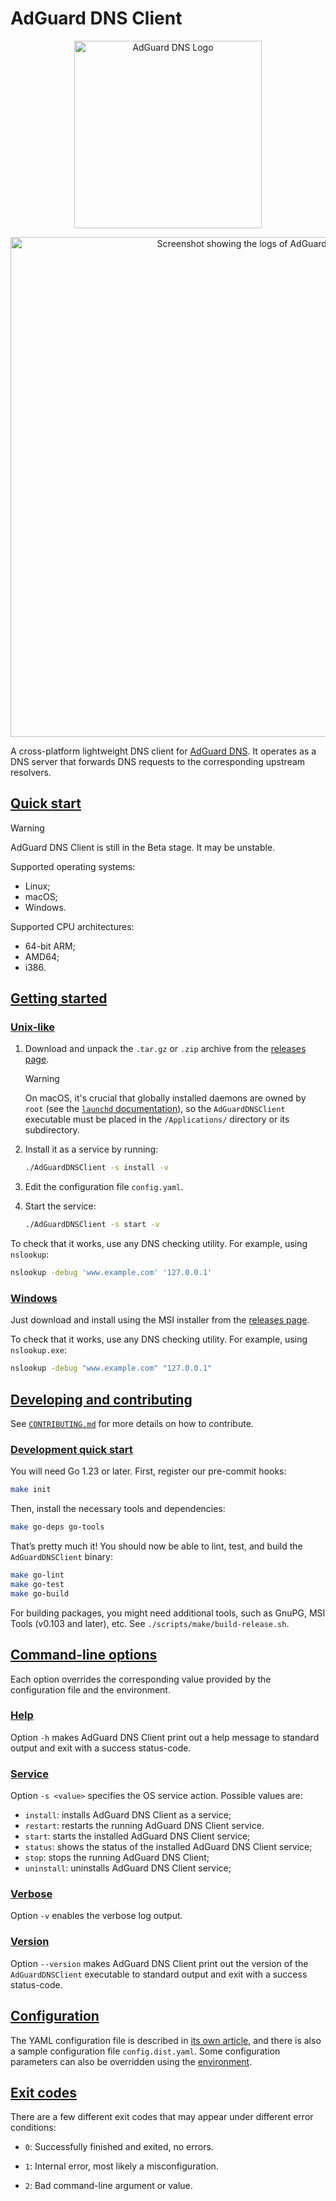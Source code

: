 # AdGuard DNS Client

<!-- markdownlint-disable MD033 -->

<div align="center">
    <picture>
        <source media="(prefers-color-scheme: dark)" srcset="https://cdn.adtidy.org/website/images/AdGuardDNS_light.svg">
        <img alt="AdGuard DNS Logo" src="https://cdn.adtidy.org/website/images/AdGuardDNS_black.svg" width="300px"/>
    </picture>
</div>

<p align="center">
    <img alt="Screenshot showing the logs of AdGuard DNS Client" src="https://cdn.adtidy.org/content/illustrations/adguard_dns_client.png" width="800"/>
</p>

<!-- markdownlint-enable MD033 -->

A cross-platform lightweight DNS client for [AdGuard DNS]. It operates as a DNS server that forwards DNS requests to the corresponding upstream resolvers.

[AdGuard DNS]: https://adguard-dns.io

## <a href="#start" id="start" name="start">Quick start</a>

> [!WARNING]
> AdGuard DNS Client is still in the Beta stage. It may be unstable.

Supported operating systems:

- Linux;
- macOS;
- Windows.

Supported CPU architectures:

- 64-bit ARM;
- AMD64;
- i386.

## <a href="#start-basic" id="start-basic" name="start-basic">Getting started</a>

### <a href="#start-basic-unix" id="start-basic-unix" name="start-basic-unix">Unix-like</a>

1. Download and unpack the `.tar.gz` or `.zip` archive from the [releases page][releases].

    > [!WARNING]
    > On macOS, it's crucial that globally installed daemons are owned by `root` (see the [`launchd` documentation][launchd-requirements]), so the `AdGuardDNSClient` executable must be placed in the `/Applications/` directory or its subdirectory.

2. Install it as a service by running:

    ```sh
    ./AdGuardDNSClient -s install -v
    ```

3. Edit the configuration file `config.yaml`.

4. Start the service:

    ```sh
    ./AdGuardDNSClient -s start -v
    ```

To check that it works, use any DNS checking utility. For example, using `nslookup`:

```sh
nslookup -debug 'www.example.com' '127.0.0.1'
```

[launchd-requirements]: https://developer.apple.com/library/archive/documentation/MacOSX/Conceptual/BPSystemStartup/Chapters/CreatingLaunchdJobs.html
[releases]: https://github.com/AdguardTeam/AdGuardDNSClient/releases

### <a href="#start-basic-win" id="start-basic-win" name="start-basic-win">Windows</a>

Just download and install using the MSI installer from the [releases page][releases].

To check that it works, use any DNS checking utility. For example, using `nslookup.exe`:

```sh
nslookup -debug "www.example.com" "127.0.0.1"
```

## <a href="#dev" id="dev" name="dev">Developing and contributing</a>

See [`CONTRIBUTING.md`][contr] for more details on how to contribute.

[contr]: ./CONTRIBUTING.md

### <a href="#dev-start" id="dev-start" name="dev-start">Development quick start</a>

You will need Go 1.23 or later. First, register our pre-commit hooks:

```sh
make init
```

Then, install the necessary tools and dependencies:

```sh
make go-deps go-tools
```

That’s pretty much it! You should now be able to lint, test, and build the `AdGuardDNSClient` binary:

```sh
make go-lint
make go-test
make go-build
```

For building packages, you might need additional tools, such as GnuPG, MSI Tools (v0.103 and later), etc. See `./scripts/make/build-release.sh`.

## <a href="#opts" id="opts" name="opts">Command-line options</a>

Each option overrides the corresponding value provided by the configuration file and the environment.

### <a href="#opts-help" id="opts-help" name="opts-help">Help</a>

Option `-h` makes AdGuard DNS Client print out a help message to standard output and exit with a success status-code.

### <a href="#opts-service" id="opts-service" name="opts-service">Service</a>

Option `-s <value>` specifies the OS service action. Possible values are:

- `install`: installs AdGuard DNS Client as a service;
- `restart`: restarts the running AdGuard DNS Client service.
- `start`: starts the installed AdGuard DNS Client service;
- `status`: shows the status of the installed AdGuard DNS Client service;
- `stop`: stops the running AdGuard DNS Client;
- `uninstall`: uninstalls AdGuard DNS Client service;

### <a href="#opts-verbose" id="opts-verbose" name="opts-verbose">Verbose</a>

Option `-v` enables the verbose log output.

### <a href="#opts-version" id="opts-version" name="opts-version">Version</a>

Option `--version` makes AdGuard DNS Client print out the version of the `AdGuardDNSClient` executable to standard output and exit with a success status-code.

## <a href="#conf" id="conf" name="conf">Configuration</a>

The YAML configuration file is described in [its own article][conf], and there is also a sample configuration file `config.dist.yaml`.  Some configuration parameters can also be overridden using the [environment][env].

[conf]: https://adguard-dns.io/kb/dns-client/configuration/
[env]:  https://adguard-dns.io/kb/dns-client/environment/

## <a href="#exit-codes" id="exit-codes" name="exit-codes">Exit codes</a>

There are a few different exit codes that may appear under different error conditions:

- `0`: Successfully finished and exited, no errors.

- `1`: Internal error, most likely a misconfiguration.

- `2`: Bad command-line argument or value.
